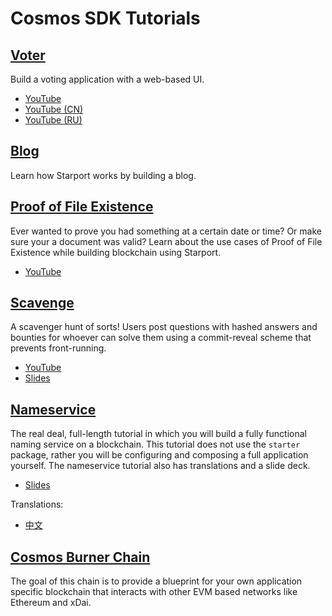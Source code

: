 <!--
layout: home
title: Cosmos SDK Tutorials
description: Tutorials for the Cosmos SDK
sections:
  - title: IBC Hello World
    desc: Build a Hello World blockchain app as an IBC module. Learn how to use the relayer to connect two blockchains with each other and use IBC packets to transfer data from one blockchain to another.
    url: /hello-world/tutorial/
    difficulty: beginner
    tags: 
      - starport
      - stargate
  - title: Voter
    desc: Build a voting application with a web-based UI.
    url: /voter/
    difficulty: beginner
    tags: 
      - starport
      - launchpad
  - title: Blog
    desc: Learn how Starport works by building a blog.
    url: /blog/tutorial/01-index.html
    difficulty: beginner
    tags: 
      - starport
      - stargate
  - title: Proof of File Existence
    desc: Learn how to prove ownership and verify documents by building a PoFE blockchain using Starport.
    url: /proof-of-file-existence/tutorial/01-intro.html
    difficulty: beginner
    tags:
      - starport
      - launchpad
  - title: Proof of File Existence Migration
    desc: Efficiently migrate your Cosmos SDK applications or modules from Launchpad to Stargate using Starport.
    url: /launchpad-to-stargate/tutorial/01-introduction.html
    difficulty: beginner
    tags:
      - starport
      - stargate
  - title: Scavenge
    desc: Users post questions with hashed answers and bounties for whoever can solve them using a commit-reveal scheme that prevents front-running.
    url: /scavenge/tutorial/01-background.html
    difficulty: intermediate
    tags: 
      - starport
      - launchpad
  - title: Nameservice
    desc: Build a fully functional naming service on a blockchain.
    url: /nameservice/tutorial/00-intro.html
    difficulty: advanced
    tags: 
      - starport
      - launchpad
  - title: Cosmos Burner Chain
    desc: Provide a blueprint for your own application specific blockchain that interacts with other EVM based networks like Ethereum and xDai.
    url: /burner-chain/00-index.html
    difficulty: advanced
stack:
  - title: Cosmos Code With Us - Building your first Cosmos app
    duration: "1:39:07"
    imgSrc: https://i.ytimg.com/vi/h6Ur_40LB9k/hq720.jpg
    url: https://www.youtube.com/watch?v=h6Ur_40LB9k
  - title: Getting started with Starport, the easiest way to build a Cosmos SDK blockchain
    duration: "3:31"
    imgSrc: https://i.ytimg.com/vi/rmbPjCGDXek/hq720.jpg
    url: https://www.youtube.com/watch?v=rmbPjCGDXek
  - title: Building a PoFE blockchain with Starport
    duration: "56:28"
    imgSrc: https://i.ytimg.com/vi/PGLAW-HrzWg/hq720.jpg
    url: https://www.youtube.com/watch?v=PGLAW-HrzWg
  - title: Code with us - Scavenger Hunt Tutorial with Billy Rennekamp
    duration: "2:11:15"
    imgSrc: https://i.ytimg.com/vi/GfZjnMchKX0/hq720.jpg
    url: https://www.youtube.com/watch?v=GfZjnMchKX0
  - title: Cosmos Code With Us - Front end name service application
    duration: "1:59:34"
    imgSrc: https://i.ytimg.com/vi/ooc9ODGxqcA/hq720.jpg
    url: https://www.youtube.com/watch?v=ooc9ODGxqcA
footer:
  newsletter: false
aside: false
-->

# Cosmos SDK Tutorials

## [Voter](./voter/index.md)

Build a voting application with a web-based UI.

- [YouTube](https://www.youtube.com/watch?v=h6Ur_40LB9k)
- [YouTube (CN)](https://www.youtube.com/watch?v=Cc--vbUxAxI)
- [YouTube (RU)](https://www.youtube.com/watch?v=kRJAbS-xgBQ)

## [Blog](./blog/tutorial/01-index.md)

Learn how Starport works by building a blog.

## [Proof of File Existence](./proof-of-file-existence/tutorial/01-intro.md)

Ever wanted to prove you had something at a certain date or time? Or make sure your a document was valid? Learn about the use cases of Proof of File Existence while building blockchain using Starport.

- [YouTube](https://www.youtube.com/watch?v=PGLAW-HrzWg)

## [Scavenge](./scavenge/tutorial/01-background.md)

A scavenger hunt of sorts! Users post questions with hashed answers and bounties for whoever can solve them using a commit-reveal scheme that prevents front-running.

- [YouTube](https://www.youtube.com/watch?v=GfZjnMchKX0)
- [Slides](https://docs.google.com/presentation/d/1UG_Zi2FxMSWTmRBFhc4exXlJssAPasTq28cpTCHX2Ks/edit?usp=sharing)

## [Nameservice](./nameservice/tutorial/00-intro.md)

The real deal, full-length tutorial in which you will build a fully functional naming service on a blockchain. This tutorial does not use the `starter` package, rather you will be configuring and composing a full application yourself.
The nameservice tutorial also has translations and a slide deck.

<!-- - [Live Testnet](https://talkshop.name) -->
- [Slides](https://docs.google.com/presentation/d/1aCMAdkVY-gfgnGNPTygwVk3o68czPQ_VYfvdMy9Ek5Q/edit?usp=sharing)

Translations:

- [中文](./nameservice/tutorial/README_cn.md)

## [Cosmos Burner Chain](./burner-chain/00-index.md)

The goal of this chain is to provide a blueprint for your own application specific blockchain that interacts with other EVM based networks like Ethereum and xDai.
